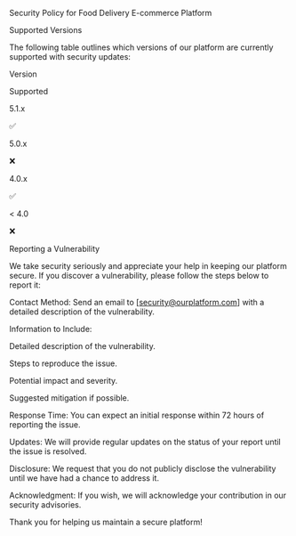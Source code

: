 Security Policy for Food Delivery E-commerce Platform

Supported Versions

The following table outlines which versions of our platform are currently supported with security updates:

Version

Supported

5.1.x

:white_check_mark:

5.0.x

:x:

4.0.x

:white_check_mark:

< 4.0

:x:

Reporting a Vulnerability

We take security seriously and appreciate your help in keeping our platform secure. If you discover a vulnerability, please follow the steps below to report it:

Contact Method: Send an email to [security@ourplatform.com] with a detailed description of the vulnerability.

Information to Include:

Detailed description of the vulnerability.

Steps to reproduce the issue.

Potential impact and severity.

Suggested mitigation if possible.

Response Time: You can expect an initial response within 72 hours of reporting the issue.

Updates: We will provide regular updates on the status of your report until the issue is resolved.

Disclosure: We request that you do not publicly disclose the vulnerability until we have had a chance to address it.

Acknowledgment: If you wish, we will acknowledge your contribution in our security advisories.

Thank you for helping us maintain a secure platform!

